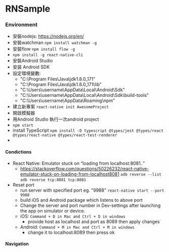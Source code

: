 # RNSample

### Environment
 - 安裝nodejs: https://nodejs.org/en/
 - 安裝watchman
    ```npm install watchman -g```
 - 安裝flow
    ```npm install flow -g```
 - ```npm install -g react-native-cli```
 - 安裝Android Studio
 - 安装 Android SDK
 - 設定環境變數:
    - "C:\Program Files\Java\jdk1.8.0_171"
    - "C:\Program Files\Java\jdk1.8.0_171\lib"  
    - "C:\Users\username\AppData\Local\Android\Sdk"
    - "C:\Users\username\AppData\Local\Android\Sdk\build-tools"
    - "C:\Users\username\AppData\Roaming\npm"
 - 建立新專案
    ```react-native init AwesomeProject```
 - 開啟模擬器
 - 用Android Studio 執行一次android project
 - ```npm start```
 - install TypeScript
    ```npm install -D typescript @types/jest @types/react @types/react-native @types/react-test-renderer```
 - 
	
	
#### Condictions
 - React Native: Emulator stuck on “loading from localhost:8081..”
	- https://stackoverflow.com/questions/50226232/react-native-emulator-stuck-on-loading-from-localhost8081
	```adb reverse --list```
	```adb reverse tcp:8081 tcp:8081```
 - Reset port 
	- run server with specified port eg. "9988"
	```react-native start --port 9988```
	- build iOS and Android package which listens to above port
	- Change the server and port number in Dev-settings after launching the app on simulator or device.
	- iOS:
	```Command + D in Mac and Ctrl + D in windows```
	   - provide host as localhost and port as 8089 then apply changes
	- Android:
	```Command + M in Mac and Ctrl + M in windows```
	   - change it to localhost:8089 then press ok

 

#### Navigation